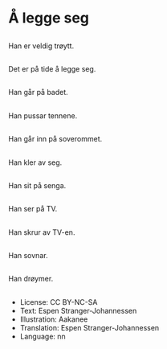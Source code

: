 # Å legge seg

##
Han er veldig trøytt.

##
Det er på tide å legge seg.

##
Han går på badet.

##
Han pussar tennene.

##
Han går inn på soverommet.

##
Han kler av seg.

##
Han sit på senga.

##
Han ser på TV.

##
Han skrur av TV-en.

##
Han sovnar.

##
Han drøymer.

##
* License: CC BY-NC-SA
* Text: Espen Stranger-Johannessen
* Illustration: Aakanee
* Translation: Espen Stranger-Johannessen
* Language: nn
